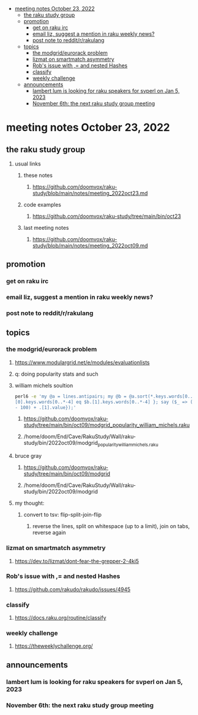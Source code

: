 - [meeting notes October 23, 2022](#orgd5e8bd8)
  - [the raku study group](#org58263c3)
  - [promotion](#org39126ff)
    - [get on raku irc](#org0a2f946)
    - [email liz, suggest a mention in raku weekly news?](#org7805476)
    - [post note to reddit/r/rakulang](#org7cfce09)
  - [topics](#org6fc5daf)
    - [the modgrid/eurorack problem](#orgba1fdcc)
    - [lizmat on smartmatch asymmetry](#orgcdf960c)
    - [Rob's issue with ,= and nested Hashes](#org6cde2eb)
    - [classify](#org95cc059)
    - [weekly challenge](#org15c874b)
  - [announcements](#orgd8d4150)
    - [lambert lum is looking for raku speakers for svperl on Jan 5, 2023](#orgac9d2b5)
    - [November 6th: the next raku study group meeting](#org5a3a50f)


<a id="orgd5e8bd8"></a>

# meeting notes October 23, 2022


<a id="org58263c3"></a>

## the raku study group

1.  usual links

    1.  these notes
    
        1.  <https://github.com/doomvox/raku-study/blob/main/notes/meeting_2022oct23.md>
    
    2.  code examples
    
        1.  <https://github.com/doomvox/raku-study/tree/main/bin/oct23>
    
    3.  last meeting notes
    
        1.  <https://github.com/doomvox/raku-study/blob/main/notes/meeting_2022oct09.md>


<a id="org39126ff"></a>

## promotion


<a id="org0a2f946"></a>

### get on raku irc


<a id="org7805476"></a>

### email liz, suggest a mention in raku weekly news?


<a id="org7cfce09"></a>

### post note to reddit/r/rakulang


<a id="org6fc5daf"></a>

## topics


<a id="orgba1fdcc"></a>

### the modgrid/eurorack problem

1.  <https://www.modulargrid.net/e/modules/evaluationlists>

2.  q: doing popularity stats and such

3.  william michels soultion

    ```sh
    perl6 -e 'my @a = lines.antipairs; my @b = @a.sort(*.keys.words[0..*-3]).rotor(2 => -1); my @c; do for @b -> $b { @c.push($b) if $b.
    [0].keys.words[0..*-4] eq $b.[1].keys.words[0..*-4] }; say ($_ => (.[0].value - 100) + .[1].value).antipairs for @c.sort( { (.[0].value
    - 100) + .[1].value});'
    ```
    
    1.  <https://github.com/doomvox/raku-study/tree/main/bin/oct09/modgrid_popularity_william_michels.raku>
    
    2.  /home/doom/End/Cave/RakuStudy/Wall/raku-study/bin/2022oct09/modgrid<sub>popularity</sub><sub>william</sub><sub>michels.raku</sub>

4.  bruce gray

    1.  <https://github.com/doomvox/raku-study/tree/main/bin/oct09/modgrid>
    
    2.  /home/doom/End/Cave/RakuStudy/Wall/raku-study/bin/2022oct09/modgrid

5.  my thought:

    1.  convert to tsv: flip-split-join-flip
    
        1.  reverse the lines, split on whitespace (up to a limit), join on tabs, reverse again


<a id="orgcdf960c"></a>

### lizmat on smartmatch asymmetry

1.  <https://dev.to/lizmat/dont-fear-the-grepper-2-4ki5>


<a id="org6cde2eb"></a>

### Rob's issue with ,= and nested Hashes

1.  <https://github.com/rakudo/rakudo/issues/4945>


<a id="org95cc059"></a>

### classify

1.  <https://docs.raku.org/routine/classify>


<a id="org15c874b"></a>

### weekly challenge

1.  <https://theweeklychallenge.org/>


<a id="orgd8d4150"></a>

## announcements


<a id="orgac9d2b5"></a>

### lambert lum is looking for raku speakers for svperl on Jan 5, 2023


<a id="org5a3a50f"></a>

### November 6th: the next raku study group meeting
